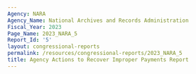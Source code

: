 ```yaml
---
Agency: NARA
Agency_Name: National Archives and Records Administration
Fiscal_Year: 2023
Page_Name: 2023_NARA_5
Report_Id: '5'
layout: congressional-reports
permalink: /resources/congressional-reports/2023_NARA_5
title: Agency Actions to Recover Improper Payments Report
---
```

